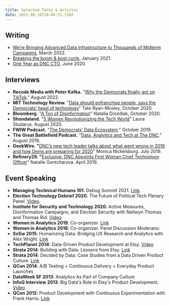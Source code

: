 ```yaml
---
title: Selected Talks & Articles
date: 2022-08-16T18:04:21.730Z
---
```

## **Writing**

* [We’re Bringing Advanced Data Infrastructure to Thousands of Midterm Campaigns](https://medium.com/democratictech/were-bringing-advanced-data-infrastructure-to-thousands-of-midterm-campaigns-2bfb32f400bc), March 2022.
* [Breaking the boom & bust cycle](<* https://medium.com/democratictech/breaking-the-boom-and-bust-cycle-955643e48949>), January 2021.
* [One Year as DNC CTO](https://medium.com/democratictech/one-year-as-dnc-cto-76fa813b7836), June 2020.

## **Interviews**

* **Recode Media with Peter Kafka.** "[Why the Democrats finally got on TikTok](https://podcasts.apple.com/us/podcast/why-the-democrats-finally-got-on-tiktok/id1080467174?i=1000575729823)." August 2022. 
* **MIT Technology Review.** "[Data should enfranchise people, says the Democrats’ head of technology](https://www.technologyreview.com/2020/10/23/1011092/data-should-enfranchise-people-says-the-democrats-head-of-technology/)" Tate Ryan-Mosley, October 2020. 
* **Bloomberg.** "[A Ton of Disinformation](https://www.bloomberg.com/news/newsletters/2020-10-28/-a-ton-of-disinformation)" Natalia Drozdiak, October 2020. 
* **Shondaland.** "[5 Women Revolutionizing the Tech World](https://www.shondaland.com/live/technology/a33764611/5-women-revolutionizing-the-tech-world/)" Laura Studarus. August 2020.
* **FWIW Podcast.** "[The Democrats’ Data Ecosystem](https://for-what-its-worth.simplecast.com/episodes/the-democrats-data-ecosystem-6L7MAJ3u)." October 2019.  
* **The Great Battlefield Podcast.** "[Data, Analytics and Tech at The DNC](https://soundcloud.com/thegreatbattlefield/data-analytics-and-tech-at-the-dnc-with-nell-thomas-and-kat-atwater)." August 2019.  
* **GeekWire. "**[DNC’s new tech leader talks about what went wrong in 2016 and how Dems are preparing for 2020](https://www.geekwire.com/2019/dncs-new-tech-leader-talks-went-wrong-2016-dems-preparing-2020/)" Monica Nickelsburg. July 2019.
* **Refinery29. "**[Exclusive: DNC Appoints First Woman Chief Technology Officer](https://www.refinery29.com/en-us/2019/04/230377/democratic-national-committee-new-hires-chief-technology-officer-nellwyn-thomas)" Natalie Gontcharova. April 2019.

## **Event Speaking**

* **Managing Technical Humans 101.** Debug Summit 2021. [Link](https://events.bizzabo.com/349632/agenda/session/678953).
* **Election Technology Debrief 2020.** The Future of Political Tech Plenary Panel. [Video](https://events.bizzabo.com/281791/agenda/session/455353).
* **Institute for Security and Technology 2020.** Active Measures, Disinformation Campaigns, and Election Security with Nellwyn Thomas and Thomas Rid. [Video](https://www.youtube.com/watch?v=ypD_uSQlNZI&feature=emb_logo). 
* **Women in Analytics 2019**: Co-organizer. [Link](https://womeninanalytics2019.splashthat.com)
* **Women in Analytics 2018**: Co-organizer. Panel Discussion Moderator.
* **SxSw 2015**: Humanizing Data: Bridging UX Research and Analytics with Alex Wright. [Link](http://schedule.sxsw.com/2015/events/event_IAP33462)
* **TechPlanet 2014:** Data-Driven Product Development at Etsy. [Video](https://www.youtube.com/watch?v=4Ov61a9IqBU)
* **Strata 2014**: Building with Data: Lessons from Etsy. [Link](http://strataconf.com/stratany2014/public/schedule/detail/37266)
* **Strata 2014**: Decided by Data: Case Studies from a Data Driven Product Culture. [Link](http://strataconf.com/stratany2014/public/schedule/detail/36482)
* **QCon 2014**: A/B Testing + Continuous Delivery = Everyday Product Launches
* **DataWeek SF 2013**: Analytics As Part of Company Culture
* **InfoQ Interview 2013**: Big Data's Role in Etsy's Product Development. [Video](https://www.infoq.com/interviews/big-data-etsy-product-development)
* **QCon 2012**: Product Development with Continuous Experimentation with Frank Harris. [Link](http://www.infoq.com/presentations/Etsy-Deployment)